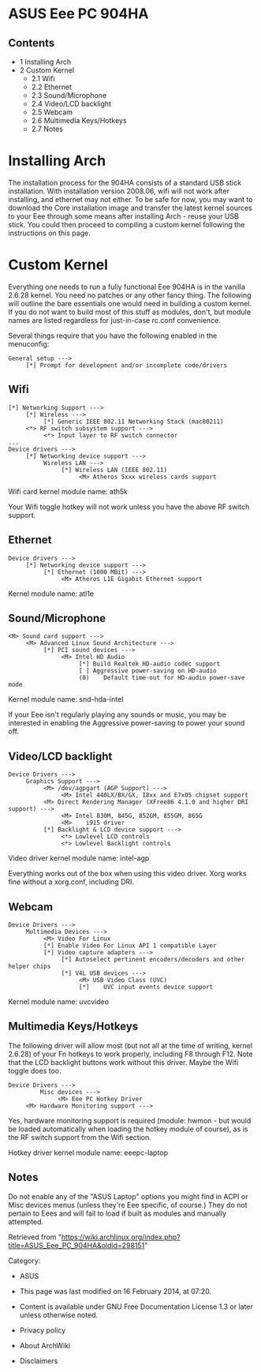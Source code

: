 ASUS Eee PC 904HA
=================

Contents
--------

-   1 Installing Arch
-   2 Custom Kernel
    -   2.1 Wifi
    -   2.2 Ethernet
    -   2.3 Sound/Microphone
    -   2.4 Video/LCD backlight
    -   2.5 Webcam
    -   2.6 Multimedia Keys/Hotkeys
    -   2.7 Notes

Installing Arch
===============

The installation process for the 904HA consists of a standard USB stick
installation. With installation version 2008.06, wifi will not work
after installing, and ethernet may not either. To be safe for now, you
may want to download the Core installation image and transfer the latest
kernel sources to your Eee through some means after installing Arch -
reuse your USB stick. You could then proceed to compiling a custom
kernel following the instructions on this page.

Custom Kernel
=============

Everything one needs to run a fully functional Eee 904HA is in the
vanilla 2.6.28 kernel. You need no patches or any other fancy thing. The
following will outline the bare essentials one would need in building a
custom kernel. If you do not want to build most of this stuff as
modules, don't, but module names are listed regardless for just-in-case
rc.conf convenience.

Several things require that you have the following enabled in the
menuconfig:

    General setup --->
         [*] Prompt for development and/or incomplete code/drivers

Wifi
----

    [*] Networking Support --->
         [*] Wireless --->
              [*] Generic IEEE 802.11 Networking Stack (mac80211)
         <*> RF switch subsystem support --->
              <*> Input layer to RF switch connector
    ...
    Device drivers --->
         [*] Networking device support --->
              Wireless LAN --->
                   [*] Wireless LAN (IEEE 802.11)
                        <M> Atheros 5xxx wireless cards support

Wifi card kernel module name: ath5k

Your Wifi toggle hotkey will not work unless you have the above RF
switch support.

Ethernet
--------

    Device drivers --->
         [*] Networking device support --->
              [*] Ethernet (1000 MBit) --->
                   <M> Atheros L1E Gigabit Ethernet support

Kernel module name: atl1e

Sound/Microphone
----------------

    <M> Sound card support --->
         <M> Advanced Linux Sound Architecture --->
              [*] PCI sound devices --->
                   <M> Intel HD Audio
                        [*] Build Realtek HD-audio codec support
                        [ ] Aggressive power-saving on HD-audio
                        (0)    Default time-out for HD-audio power-save mode

Kernel module name: snd-hda-intel

If your Eee isn't regularly playing any sounds or music, you may be
interested in enabling the Aggressive power-saving to power your sound
off.

Video/LCD backlight
-------------------

    Device Drivers --->
         Graphics Support --->
              <M> /dev/agpgart (AGP Support) --->
                   <M> Intel 440LX/BX/GX, I8xx and E7x05 chipset support
              <M> Direct Rendering Manager (XFree86 4.1.0 and higher DRI support) --->
                   <M> Intel 830M, 845G, 852GM, 855GM, 865G
                   <M>    i915 driver
              [*] Backlight & LCD device support --->
                   <*> Lowlevel LCD controls
                   <*> Lowlevel Backlight controls

Video driver kernel module name: intel-agp

Everything works out of the box when using this video driver. Xorg works
fine without a xorg.conf, including DRI.

Webcam
------

    Device Drivers --->
         Multimedia Devices --->
              <M> Video For Linux
              [*] Enable Video For Linux API 1 compatible Layer
              [*] Video capture adapters --->
                   [*] Autoselect pertinent encoders/decoders and other helper chips
                   [*] V4L USB devices --->
                        <M> USB Video Class (UVC)
                        [*]    UVC input events device support

Kernel module name: uvcvideo

Multimedia Keys/Hotkeys
-----------------------

The following driver will allow most (but not all at the time of
writing, kernel 2.6.28) of your Fn hotkeys to work properly, including
F8 through F12. Note that the LCD backlight buttons work without this
driver. Maybe the Wifi toggle does too.

    Device Drivers --->
             Misc devices --->
                  <M> Eee PC Hotkey Driver
         <M> Hardware Monitoring support --->

Yes, hardware monitoring support is required (module: hwmon - but would
be loaded automatically when loading the hotkey module of course), as is
the RF switch support from the Wifi section.

Hotkey driver kernel module name: eeepc-laptop

Notes
-----

Do not enable any of the "ASUS Laptop" options you might find in ACPI or
Misc devices menus (unless they're Eee specific, of course.) They do not
pertain to Eees and will fail to load if built as modules and manually
attempted.

Retrieved from
"https://wiki.archlinux.org/index.php?title=ASUS_Eee_PC_904HA&oldid=298151"

Category:

-   ASUS

-   This page was last modified on 16 February 2014, at 07:20.
-   Content is available under GNU Free Documentation License 1.3 or
    later unless otherwise noted.
-   Privacy policy
-   About ArchWiki
-   Disclaimers
